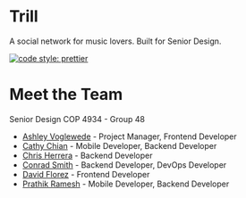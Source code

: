 # Trill

A social network for music lovers. Built for Senior Design.

[![code style: prettier](https://img.shields.io/badge/code_style-prettier-ff69b4.svg?style=flat-square)](https://github.com/prettier/prettier)

# Meet the Team

Senior Design COP 4934 - Group 48

- [Ashley Voglewede](https://github.com/avwede) - Project Manager, Frontend Developer
- [Cathy Chian](https://github.com/CathyChian) - Mobile Developer, Backend Developer
- [Chris Herrera](https://github.com/cjherrera1) - Backend Developer
- [Conrad Smith](https://github.com/conradsmi) - Backend Developer, DevOps Developer
- [David Florez](https://github.com/DMFLo) - Frontend Developer
- [Prathik Ramesh](https://github.com/prathik2001) - Mobile Developer, Backend Developer
